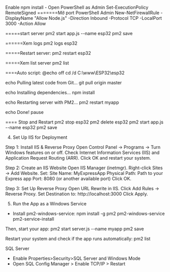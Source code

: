 Enable npm install - Open PowerShell as Admin
Set-ExecutionPolicy RemoteSigned 
=======Mở port PowerShell Admin
New-NetFirewallRule -DisplayName "Allow Node.js" -Direction Inbound -Protocol TCP -LocalPort 3000 -Action Allow

=====start server
pm2 start app.js --name esp32
pm2 save

======Xem logs
pm2 logs esp32

=====Restart server:
pm2 restart esp32

=====Xem list server
pm2 list

====Auto script:
@echo off
cd /d C:\www\ESP32\esp32

echo Pulling latest code from Git...
git pull origin master

echo Installing dependencies...
npm install

echo Restarting server with PM2...
pm2 restart myapp

echo Done!
pause

==== Stop and Restart
pm2 stop esp32
pm2 delete esp32
pm2 start app.js --name esp32
pm2 save


4. Set Up IIS for Deployment

Step 1: Install IIS & Reverse Proxy
Open Control Panel → Programs → Turn Windows features on or off.
Check Internet Information Services (IIS) and Application Request Routing (ARR).
Click OK and restart your system.

Step 2: Create an IIS Website
Open IIS Manager (inetmgr).
Right-click Sites → Add Website.
Set:
Site Name: MyExpressApp
Physical Path: Path to your Express app
Port: 8080 (or another available port)
Click OK.

Step 3: Set Up Reverse Proxy
Open URL Rewrite in IIS.
Click Add Rules → Reverse Proxy.
Set Destination to: http://localhost:3000
Click Apply.

5. Run the App as a Windows Service

- Install pm2-windows-service:
npm install -g pm2 pm2-windows-service
pm2-service-install

Then, start your app:
pm2 start server.js --name myapp
pm2 save

Restart your system and check if the app runs automatically:
pm2 list

SQL Server
- Enable Properties>Security>SQL Server and Windows Mode
- Open SQL Config Manager > Enable TCP/IP > Restart